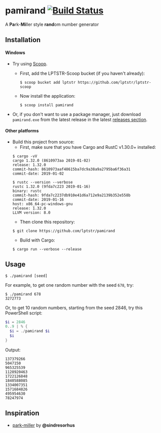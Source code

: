 # pamirand [![Build Status](https://travis-ci.org/lptstr/pamirand.svg?branch=master)](https://travis-ci.org/lptstr/pamirand)
A **Pa**rk-**Mi**ller style **rand**om number generator

## Installation
#### Windows
- Try using [Scoop](https://scoop.sh). <br>
  - First, add the LPTSTR-Scoop bucket (if you haven't already):
    ```
    $ scoop bucket add lptstr https://github.com/lptstr/lptstr-scoop
    ```
  - Now install the application:
    ```
    $ scoop install pamirand
    ```

- Or, if you don't want to use a package manager, just download `pamirand.exe` from the latest release in the latest [releases section](https://github.com/lptstr/painter/releases).

#### Other platforms
- Build this project from source:
  - First, make sure that you have Cargo and RustC v1.30.0+ installed:
  ```
  $ cargo -vV
  cargo 1.32.0 (8610973aa 2019-01-02)
  release: 1.32.0
  commit-hash: 8610973aaf48615ba7dc9a38a9a2795ba6f36a31
  commit-date: 2019-01-02
  
  $ rustc --version --verbose
  rustc 1.32.0 (9fda7c223 2019-01-16)
  binary: rustc
  commit-hash: 9fda7c2237db910e41d6a712e9a2139b352e558b
  commit-date: 2019-01-16
  host: x86_64-pc-windows-gnu
  release: 1.32.0
  LLVM version: 8.0
  ```
  - Then clone this repository:
  ```
  $ git clone https://github.com/lptstr/pamirand
  ```
  - Build with Cargo:
  ```
  $ cargo run --verbose --release
  ```
  
## Usage 
```
$ ./pamirand [seed]
```
For example, to get one random number with the seed `678`, try:
```
$ ./pamirand 678
3272773
```
Or, to get 10 random numbers, starting from the seed 2846, try this PowerShell script:
```powershell
$i = 2846
0..9 | % {
  $i = ./pamirand $i
  $i
}
```
Output:
```
137379266
5047150
965325539
1128920463
1722126848
1840588085
1334007351
1571684826
495954630
78247974
```

## Inspiration
- [park-miller](https://github.com/sindresorhus/park-miller) by **@sindresorhus**
